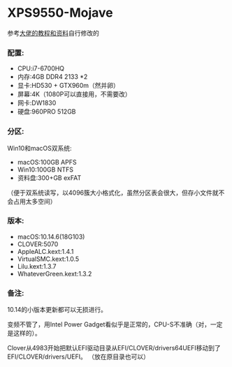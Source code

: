 # XPS9550-Mojave

参考[大佬的教程和资料](https://github.com/darkhandz/XPS-9550-Mojave)自行修改的

### 配置:

* CPU:i7-6700HQ
* 内存:4GB DDR4 2133 *2
* 显卡:HD530 + GTX960m（然并卵）
* 屏幕:4K（1080P可以直接用，不需要改）
* 网卡:DW1830
* 硬盘:960PRO 512GB

### 分区:

Win10和macOS双系统:

* macOS:100GB APFS
* Win10:100GB NTFS
* 资料盘:300+GB exFAT

（便于双系统读写，以4096簇大小格式化，虽然分区表会很大，但存小文件就不会占用太多空间）

### 版本:

* macOS:10.14.6(18G103)
* CLOVER:5070
* AppleALC.kext:1.4.1
* VirtualSMC.kext:1.0.5
* Lilu.kext:1.3.7
* WhateverGreen.kext:1.3.2

### 备注:

10.14的小版本更新都可以无损进行。

变频不管了，用Intel Power Gadget看似乎是正常的，CPU-S不准确（对，一定是这样的）。

Clover从4983开始把默认EFI驱动目录从EFI/CLOVER/drivers64UEFI移动到了EFI/CLOVER/drivers/UEFI。
（放在原目录也可以）